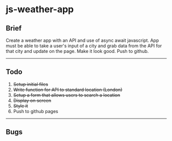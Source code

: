 # js-weather-app

## Brief

Create a weather app with an API and use of async await javascript. App must be able to take a user's input of a city and grab data from the API for that city and update on the page. Make it look good. Push to github.

---

## Todo

1. ~~Setup initial files~~
1. ~~Write function for API to standard location (London)~~
1. ~~Setup a form that allows users to search a location~~
1. ~~Display on screen~~
1. ~~Style it~~
1. Push to github pages

---

## Bugs
